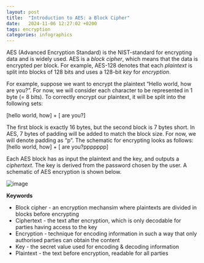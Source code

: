 ```yaml
---
layout: post
title:  "Introduction to AES: a Block Cipher"
date:   2024-11-06 12:27:02 +0200
tags: encryption
categories: infographics
---
```


AES (Advanced Encryption Standard) is the NIST-standard for encrypting data and is widely used. AES is a <i>block cipher</i>, which means that the data is encrypted per block. For example, AES-128 denotes that each <i>plaintext</i> is split into blocks of 128 bits and uses a 128-bit <i>key</i> for <i>encryption</i>.

For example, suppose we want to encrypt the plaintext “Hello world, how are you?”. For now, we will consider each character to be represented in 1 byte (= 8 bits). To correctly encrypt our plaintext, it will be split into the following sets:

[hello world, how] + [ are you?]

The first block is exactly 16 bytes, but the second block is 7 bytes short. In AES, 7 bytes of padding will be added to match the block size. For now, we will denote padding as “p”. The schematic for encrypting looks as follows:
[hello world, how] + [ are you?ppppppp]

Each AES block has as input the plaintext and the key, and outputs a <i>ciphertext</i>. The key is derived from the password chosen by the user. A schematic of AES encryption is shown below.

![image](https://bruteforcemisa.github.io/hackermouses-guide-through-cyberspace/assets/images/AESBlockcipher.png) 

<b>Keywords</b> 
<ul>
<li>Block cipher - an encryption mechansim where plaintexts are divided in blocks before encrypting</li>
<li>Ciphertext - the text after encryption, which is only decodable for parties having access to the key</li>
<li>Encryption - technique for encoding information in such a way that only authorised parties can obtain the content </li>
<li>Key - the secret value used for encoding & decoding information </li>
<li>Plaintext - the text before encryption, readable for all parties </li>

</ul>